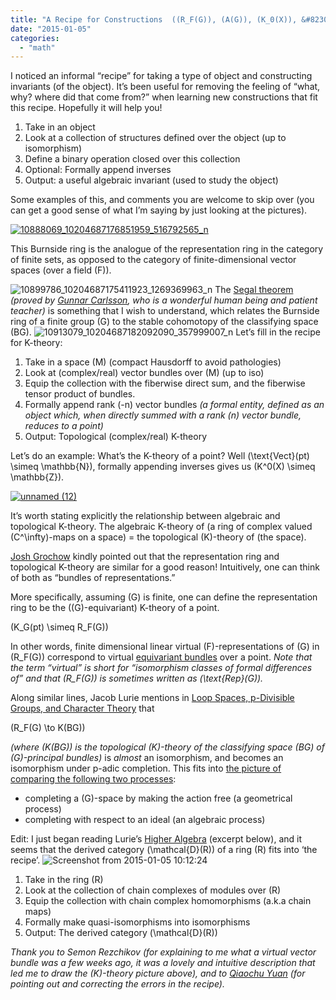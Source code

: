 ```yaml
---
title: "A Recipe for Constructions  ((R_F(G)), (A(G)), (K_0(X)), &#8230;)"
date: "2015-01-05"
categories: 
  - "math"
---
```


I noticed an informal “recipe” for taking a type of object and constructing invariants (of the object). It’s been useful for removing the feeling of “what, why? where did that come from?” when learning new constructions that fit this recipe. Hopefully it will help you!

1. Take in an object
2. Look at a collection of structures defined over the object (up to isomorphism)
3. Define a binary operation closed over this collection
4. Optional: Formally append inverses
5. Output: a useful algebraic invariant (used to study the object)

Some examples of this, and comments you are welcome to skip over (you can get a good sense of what I’m saying by just looking at the pictures).

[![10888069_10204687176851959_516792565_n](/wp-content/uploads/2015/01/10888069_10204687176851959_516792565_n.jpg)](/wp-content/uploads/2015/01/10888069_10204687176851959_516792565_n.jpg)

This Burnside ring is the analogue of the representation ring in the category of finite sets, as opposed to the category of finite-dimensional vector spaces (over a field \(F\)).

![10899786_10204687175411923_1269369963_n](/wp-content/uploads/2015/01/10899786_10204687175411923_1269369963_n.jpg) The [Segal theorem](https://web.archive.org/web/20171001064735/http://en.wikipedia.org/wiki/Segal_conjecture) _(proved by [Gunnar Carlsson](https://web.archive.org/web/20171001064735/http://en.wikipedia.org/wiki/Gunnar_Carlsson), who is a wonderful human being and patient teacher)_ is something that I wish to understand, which relates the Burnside ring of a finite group \(G\) to the stable cohomotopy of the classifying space \(BG\). ![10913079_10204687182092090_357999007_n](/wp-content/uploads/2015/01/10913079_10204687182092090_357999007_n.jpg) Let’s fill in the recipe for K-theory:

1. Take in a space \(M\) (compact Hausdorff to avoid pathologies)
2. Look at (complex/real) vector bundles over \(M\) (up to iso)
3. Equip the collection with the fiberwise direct sum, and the fiberwise tensor product of bundles.
4. Formally append rank \(-n\) vector bundles _(a formal entity, defined as an object which, when directly summed with a rank \(n\) vector bundle, reduces to a point)_
5. Output: Topological (complex/real) K-theory

Let’s do an example: What’s the K-theory of a point? Well \(\text{Vect}(pt) \simeq \mathbb{N}\), formally appending inverses gives us \(K^0(X) \simeq \mathbb{Z}\).

[![unnamed (12)](/wp-content/uploads/2015/01/unnamed-12.png)](/wp-content/uploads/2015/01/unnamed-12.png)

It’s worth stating explicitly the relationship between algebraic and topological K-theory. The algebraic K-theory of (a ring of complex valued \(C^\infty\)-maps on a space) = the topological \(K\)-theory of (the space).

[Josh Grochow](http://tuvalu.santafe.edu/~jgrochow/pubs.html) kindly pointed out that the representation ring and topological K-theory are similar for a good reason! Intuitively, one can think of both as “bundles of representations.”

More specifically, assuming \(G\) is finite, one can define the representation ring to be the (\(G\)-equivariant) K-theory of a point.

\(K_G(pt) \simeq R_F(G)\)

In other words, finite dimensional linear virtual \(F\)-representations of \(G\) in \(R_F(G)\) correspond to virtual [equivariant bundles](http://ncatlab.org/nlab/show/equivariant+bundle) over a point. _Note that the term “virtual” is short for “isomorphism classes of formal differences of” and that \(R_F(G)\) is sometimes written as \(\text{Rep}(G)\)._

Along similar lines, Jacob Lurie mentions in [Loop Spaces, p-Divisible Groups, and Character Theory](https://www.youtube.com/watch?v=E2GEjnEubQ0) that

\(R_F(G) \to K(BG)\)

_(where \(K(BG)\) is the topological \(K\)-theory of the classifying space \(BG\) of \(G\)-principal bundles)_ is _almost_ an isomorphism, and becomes an isomorphism under p-adic completion. This fits into [the picture of comparing the following two processes](https://amathew.wordpress.com/2012/07/26/the-atiyah-segal-completion-theorem/):

- completing a \(G\)-space by making the action free (a geometrical process)
- completing with respect to an ideal (an algebraic process)

Edit: I just began reading Lurie’s [Higher Algebra](http://www.math.harvard.edu/~lurie/papers/higheralgebra.pdf) (excerpt below), and it seems that the derived category \(\mathcal{D}(R)\) of a ring \(R\) fits into ‘the recipe’. ![Screenshot from 2015-01-05 10:12:24](/wp-content/uploads/2015/01/Screenshot-from-2015-01-05-101224.png)

1. Take in the ring \(R\)
2. Look at the collection of chain complexes of modules over \(R\)
3. Equip the collection with chain complex homomorphisms (a.k.a chain maps)
4. Formally make quasi-isomorphisms into isomorphisms
5. Output: The derived category \(\mathcal{D}(R)\)

_Thank you to Semon Rezchikov (for explaining to me what a virtual vector bundle was a few weeks ago, it was a lovely and intuitive description that led me to draw the \(K\)-theory picture above), and to [Qiaochu Yuan](http://qchu.wordpress.com/) (for pointing out and correcting the errors in the recipe)._
